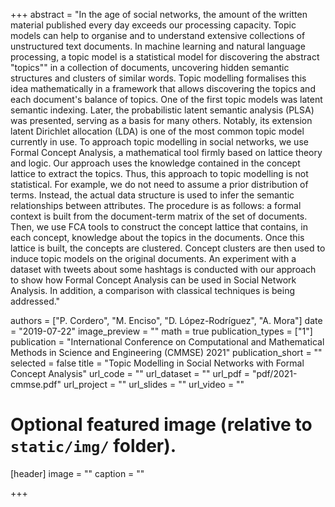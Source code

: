 +++
abstract = "In the age of social networks, the amount of the written material published every day exceeds our processing capacity. Topic models can help to organise and to understand extensive collections of unstructured text documents. In machine learning and natural language processing, a topic model is a statistical model for discovering the abstract "topics"" in a collection of documents, uncovering hidden semantic structures and clusters of similar words. Topic modelling formalises this idea mathematically in a framework that allows discovering the topics and each document's balance of topics. One of the first topic models was latent semantic indexing. Later, the probabilistic latent semantic analysis (PLSA) was presented, serving as a basis for many others. Notably, its extension latent Dirichlet allocation (LDA) is one of the most common topic model currently in use. To approach topic modelling in social networks, we use Formal Concept Analysis, a mathematical tool firmly based on lattice theory and logic. Our approach uses the knowledge contained in the concept lattice to extract the topics. Thus, this approach to topic modelling is not statistical. For example, we do not need to assume a prior distribution of terms. Instead, the actual data structure is used to infer the semantic relationships between attributes. The procedure is as follows: a formal context is built from the document-term matrix of the set of documents. Then, we use FCA tools to construct the concept lattice that contains, in each concept, knowledge about the topics in the documents. Once this lattice is built, the concepts are clustered. Concept clusters are then used to induce topic models on the original documents. An experiment with a dataset with tweets about some hashtags is conducted with our approach to show how Formal Concept Analysis can be used in Social Network Analysis. In addition, a comparison with classical techniques is being addressed."

authors = ["P. Cordero", "M. Enciso", "D. López-Rodríguez", "A. Mora"]
date = "2019-07-22"
image_preview = ""
math = true
publication_types = ["1"]
publication = "International Conference on Computational and Mathematical Methods in Science and Engineering (CMMSE) 2021"
publication_short = ""
selected = false
title = "Topic Modelling in Social Networks with Formal Concept Analysis"
url_code = ""
url_dataset = ""
url_pdf = "pdf/2021-cmmse.pdf"
url_project = ""
url_slides = ""
url_video = ""


# Optional featured image (relative to `static/img/` folder).
[header]
image = ""
caption = ""

+++
